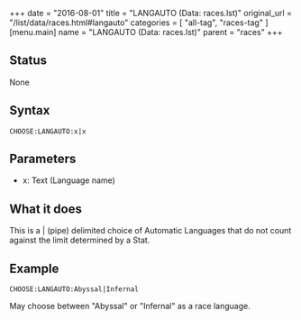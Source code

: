 +++
date = "2016-08-01"
title = "LANGAUTO (Data: races.lst)"
original_url = "/list/data/races.html#langauto"
categories = [ "all-tag", "races-tag" ]
[menu.main]
    name = "LANGAUTO (Data: races.lst)"
    parent = "races"
+++

## Status

None

## Syntax

`CHOOSE:LANGAUTO:x|x`

## Parameters

-   x: Text (Language name)



What it does
------------

This is a | (pipe) delimited choice of Automatic Languages that do not
count against the limit determined by a Stat.

Example
-------

`CHOOSE:LANGAUTO:Abyssal|Infernal`

May choose between "Abyssal" or "Infernal" as a race language.

